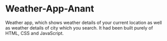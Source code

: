 # Weather-App-Anant
Weather app, which shows weather details of your current location as well as weather details of city which you search. It had been built purely of HTML, CSS and JavaScript. 

